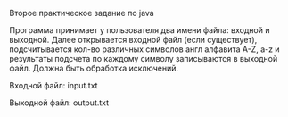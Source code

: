 Второе практическое задание по java

Программа принимает у пользователя два имени файла: входной и выходной. Далее открывается входной файл (если существует), подсчитывается кол-во различных символов англ алфавита A-Z, a-z и результаты подсчета по каждому символу записываются в выходной файл. Должна быть обработка исключений.

Входной файл: input.txt

Выходной файл: output.txt
